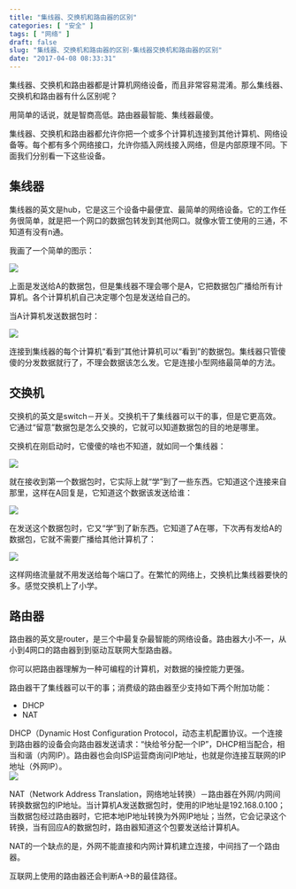 ```yaml
---
title: "集线器、交换机和路由器的区别"
categories: [ "安全" ]
tags: [ "网络" ]
draft: false
slug: "集线器、交换机和路由器的区别-集线器交换机和路由器的区别"
date: "2017-04-08 08:33:31"
---
```




集线器、交换机和路由器都是计算机网络设备，而且非常容易混淆。那么集线器、交换机和路由器有什么区别呢？

用简单的话说，就是智商高低。路由器最智能、集线器最傻。

集线器、交换机和路由器都允许你把一个或多个计算机连接到其他计算机、网络设备等。每个都有多个网络接口，允许你插入网线接入网络，但是内部原理不同。下面我们分别看一下这些设备。

## 集线器

集线器的英文是hub，它是这三个设备中最便宜、最简单的网络设备。它的工作任务很简单，就是把一个网口的数据包转发到其他网口。就像水管工使用的三通，不知道有没有n通。

我画了一个简单的图示：

![][1] 

上面是发送给A的数据包，但是集线器不理会哪个是A，它把数据包广播给所有计算机。各个计算机机自己决定哪个包是发送给自己的。

当A计算机发送数据包时：

![][2] 

连接到集线器的每个计算机“看到”其他计算机可以“看到”的数据包。集线器只管傻傻的分发数据就行了，不理会数据该怎么发。它是连接小型网络最简单的方法。

## 交换机

交换机的英文是switch－开关。交换机干了集线器可以干的事，但是它更高效。它通过“留意”数据包是怎么交换的，它就可以知道数据包的目的地是哪里。

交换机在刚启动时，它傻傻的啥也不知道，就如同一个集线器：

![][3] 

就在接收到第一个数据包时，它实际上就“学”到了一些东西。它知道这个连接来自那里，这样在A回复是，它知道这个数据该发送给谁：

![][4] 

在发送这个数据包时，它又“学”到了新东西。它知道了A在哪，下次再有发给A的数据包，它就不需要广播给其他计算机了：

![][5] 

这样网络流量就不用发送给每个端口了。在繁忙的网络上，交换机比集线器要快的多。感觉交换机上了小学。

## 路由器

路由器的英文是router，是三个中最复杂最智能的网络设备。路由器大小不一，从小到4网口的路由器到到驱动互联网大型路由器。

你可以把路由器理解为一种可编程的计算机，对数据的操控能力更强。

路由器干了集线器可以干的事；消费级的路由器至少支持如下两个附加功能：

  * DHCP
  * NAT

DHCP（Dynamic Host Configuration Protocol，动态主机配置协议。一个连接到路由器的设备会向路由器发送请求：“快给爷分配一个IP”，DHCP相当配合，相当和谐（内网IP）。路由器也会向ISP运营商询问IP地址，也就是你连接互联网的IP地址（外网IP）。  
![][6] 

NAT（Network Address Translation，网络地址转换）－路由器在外网/内网间转换数据包的IP地址。当计算机A发送数据包时，使用的IP地址是192.168.0.100；当数据包经过路由器时，它把本地IP地址转换为外网IP地址；当然，它会记录这个转换，当有回应A的数据包时，路由器知道这个包要发送给计算机A。

NAT的一个缺点的是，外网不能直接和内网计算机建立连接，中间挡了一个路由器。

互联网上使用的路由器还会判断A->B的最佳路径。

 [1]: /uploads/oss/2017-04-25-14916404356934.png ""
 [2]: /uploads/oss/2017-04-25-14916404585809.png ""
 [3]: /uploads/oss/2017-04-25-14916404885708.png ""
 [4]: /uploads/oss/2017-04-25-14916405006037.png ""
 [5]: /uploads/oss/2017-04-25-14916405109390.png ""
 [6]: /uploads/oss/2017-04-25-14916405618005.png ""